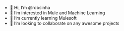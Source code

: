 - 👋 Hi, I’m @robsinha
- 👀 I’m interested in Mule and Machine Learning
- 🌱 I’m currently learning Mulesoft
- 💞️ I’m looking to collaborate on any awesome projects
<!---
robsinha/robsinha is a ✨ special ✨ repository because its `README.md` (this file) appears on your GitHub profile.
You can click the Preview link to take a look at your changes.
--->
